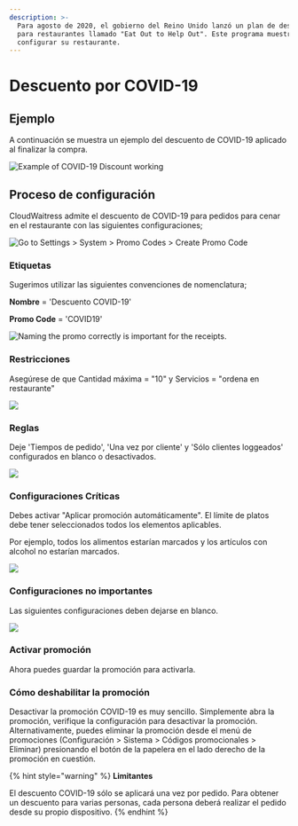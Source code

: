 ```yaml
---
description: >-
  Para agosto de 2020, el gobierno del Reino Unido lanzó un plan de descuentos
  para restaurantes llamado "Eat Out to Help Out". Este programa muestra cómo
  configurar su restaurante.
---
```


# Descuento por COVID-19

## Ejemplo

A continuación se muestra un ejemplo del descuento de COVID-19 aplicado al finalizar la compra.

![Example of COVID-19 Discount working](../../.gitbook/assets/covid19-discount-image.png)

## Proceso de configuración

CloudWaitress admite el descuento de COVID-19 para pedidos para cenar en el restaurante con las siguientes configuraciones;

![Go to Settings > System > Promo Codes > Create Promo Code](../../.gitbook/assets/covid0.png)

### **Etiquetas**

Sugerimos utilizar las siguientes convenciones de nomenclatura;

**Nombre** = 'Descuento COVID-19'

**Promo Code** = 'COVID19'

![Naming the promo correctly is important for the receipts.](../../.gitbook/assets/covid1.png)

### **Restricciones**

Asegúrese de que Cantidad máxima = "10" y Servicios = "ordena en restaurante"

![](../../.gitbook/assets/covid2.png)

### Reglas

Deje 'Tiempos de pedido', 'Una vez por cliente' y 'Sólo clientes loggeados' configurados en blanco o desactivados.

![](../../.gitbook/assets/covid3.png)

### Configuraciones Críticas

Debes activar "Aplicar promoción automáticamente". El límite de platos debe tener seleccionados todos los elementos aplicables.&#x20;

Por ejemplo, todos los alimentos estarían marcados y los artículos con alcohol no estarían marcados.

![](../../.gitbook/assets/covid4.png)

### Configuraciones no importantes

Las siguientes configuraciones deben dejarse en blanco.

![](../../.gitbook/assets/covid5.png)

### Activar promoción

Ahora puedes guardar la promoción para activarla.

### Cómo deshabilitar la promoción

Desactivar la promoción COVID-19 es muy sencillo. Simplemente abra la promoción, verifique la configuración para desactivar la promoción. Alternativamente, puedes eliminar la promoción desde el menú de promociones (Configuración > Sistema > Códigos promocionales > Eliminar) presionando el botón de la papelera en el lado derecho de la promoción en cuestión.

{% hint style="warning" %}
**Limitantes**

El descuento COVID-19 sólo se aplicará una vez por pedido. Para obtener un descuento para varias personas, cada persona deberá realizar el pedido desde su propio dispositivo.
{% endhint %}
